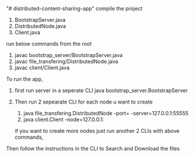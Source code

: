 "# distributed-content-sharing-app" 
compile the project
1. BootstrapServer.java
2. DistributedNode.java
3. Client.java

run below commands from the root 

1. javac bootstrap_server/BootstrapServer.java
2. javac file_transfering/DistributedNode.java
3. javac client/Client.java

To run the app,
1. first run server in a seperate CLI
    java bootstrap_server.BootstrapServer
2. Then run 2 sepearate CLI for each node u want to create
    1. java file_transfering.DistributedNode  -port=<PORT> -server=127.0.0.1:55555
    2. java client.Client -node=127.0.0.1:<PORT>

    if you want to create more nodes just run another 2 CLIs with above commands,

Then follow the instructions in the CLI to Search and Download the files


